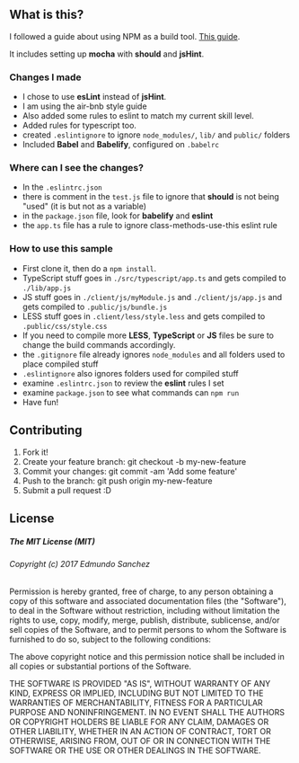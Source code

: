 ## What is this?

I followed a guide about using NPM as a build tool. [This guide]("https://medium.com/javascript-training/introduction-to-using-npm-as-a-build-tool-b41076f488b0").

It includes setting up **mocha** with **should** and **jsHint**.

### Changes I made

*   I chose to use **esLint** instead of **jsHint**.
*   I am using the air-bnb style guide
*   Also added some rules to eslint to match my current skill level.
*   Added rules for typescript too.
*   created `.eslintignore` to ignore `node_modules/`, `lib/` and `public/` folders
*   Included **Babel** and **Babelify**, configured on `.babelrc`

### Where can I see the changes?

*   In the `.eslintrc.json`
*   there is comment in the `test.js` file to ignore that **should** is not being "used" (it is but not as a variable)
*   in the `package.json` file, look for **babelify** and **eslint**
*   the `app.ts` file has a rule to ignore class-methods-use-this eslint rule

### How to use this sample

*   First clone it, then do a `npm install`.
*   TypeScript stuff goes in `./src/typescript/app.ts` and gets compiled to `./lib/app.js`
*   JS stuff goes in `./client/js/myModule.js` and `./client/js/app.js` and gets compiled to `.public/js/bundle.js`
*   LESS stuff goes in `.client/less/style.less` and gets compiled to `.public/css/style.css`
*   If you need to compile more **LESS**, **TypeScript** or **JS** files be sure to change the build commands accordingly.
*   the `.gitignore` file already ignores `node_modules` and all folders used to place compiled stuff
*   `.eslintignore` also ignores folders used for compiled stuff
*   examine `.eslintrc.json` to review the **eslint** rules I set
*   examine `package.json` to see what commands can `npm run`
*   Have fun!

## Contributing

1.  Fork it!
1.  Create your feature branch: git checkout -b my-new-feature
1.  Commit your changes: git commit -am 'Add some feature'
1.  Push to the branch: git push origin my-new-feature
1.  Submit a pull request :D


## License

##### The MIT License (MIT)

###### Copyright (c) 2017 Edmundo Sanchez

Permission is hereby granted, free of charge, to any person obtaining a copy of this software and associated documentation files (the "Software"), to deal in the Software without restriction, including without limitation the rights to use, copy, modify, merge, publish, distribute, sublicense, and/or sell copies of the Software, and to permit persons to whom the Software is furnished to do so, subject to the following conditions:

The above copyright notice and this permission notice shall be included in all copies or substantial portions of the Software.

THE SOFTWARE IS PROVIDED "AS IS", WITHOUT WARRANTY OF ANY KIND, EXPRESS OR IMPLIED, INCLUDING BUT NOT LIMITED TO THE WARRANTIES OF MERCHANTABILITY, FITNESS FOR A PARTICULAR PURPOSE AND NONINFRINGEMENT. IN NO EVENT SHALL THE AUTHORS OR COPYRIGHT HOLDERS BE LIABLE FOR ANY CLAIM, DAMAGES OR OTHER LIABILITY, WHETHER IN AN ACTION OF CONTRACT, TORT OR OTHERWISE, ARISING FROM, OUT OF OR IN CONNECTION WITH THE SOFTWARE OR THE USE OR OTHER DEALINGS IN THE SOFTWARE.

